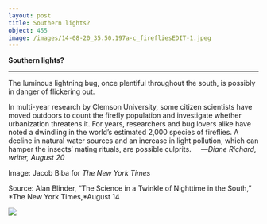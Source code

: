 ```yaml
---
layout: post
title: Southern lights?
object: 455
image: /images/14-08-20_35.50.197a-c_firefliesEDIT-1.jpeg
---
```

**Southern lights?**

****

The luminous lightning bug, once plentiful throughout the south, is possibly in danger of flickering out.

In multi-year research by Clemson University, some citizen scientists have moved outdoors to count the firefly population and investigate whether urbanization threatens it. For years, researchers and bug lovers alike have noted a dwindling in the world’s estimated 2,000 species of fireflies. A decline in natural water sources and an increase in light pollution, which can hamper the insects’ mating rituals, are possible culprits.
     —*Diane Richard, writer, August 20*

Image: Jacob Biba for *The New York Times*

Source: Alan Blinder, “The Science in a Twinkle of Nighttime in the South,” *The New York Times,*August 14

![]({{siteurl.base}}/images/14-08-20_35.50.197a-c_firefliesEDIT-1.jpeg)
